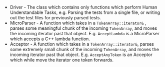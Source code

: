 + Driver - The class which contains only functions which perform Human Understandable Tasks, e.g. Parsing the tests from a single file, or writing out the test files for previously parsed tests.
+ MicroParser - A function which takes in a `TokenArray::iterator&` , parses some meaningful chunk of the incoming `TokenArray`, and moves the incoming iterator past that object. E.g. `AcceptLambda` is a MicroParser which accepts a C++ lambda function.
+ Acceptor - A function which takes in a `TokenArray::iterator&`, parses some extremely small chunk of the incoming `TokenArray`, and moves the incoming iterator past that object. E.g. `AcceptAnyToken` is an Acceptor which while move the iterator one token forwards.